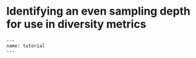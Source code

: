 # Identifying an even sampling depth for use in diversity metrics

```{usage-scope}
---
name: tutorial
---
```

```{usage-selector}
```
